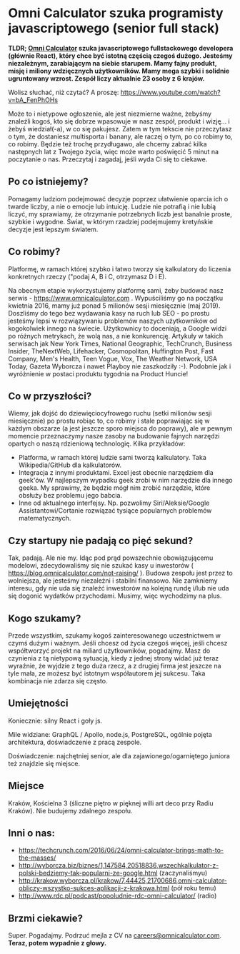 # Omni Calculator szuka programisty javascriptowego (senior full stack)

**TLDR; [Omni Calculator](https://www.omnicalculator.com) szuka javascriptowego fullstackowego developera (głównie React), który chce być istotną częścią czegoś dużego. Jesteśmy niezależnym, zarabiającym na siebie starupem. Mamy fajny produkt, misję i miliony wdzięcznych użytkowników. Mamy mega szybki i solidnie ugruntowany wzrost. Zespół liczy aktualnie 23 osoby z 6 krajów.**

Wolisz słuchać, niż czytać?  A proszę: https://www.youtube.com/watch?v=bA_FenPhOHs

Może to i nietypowe ogłoszenie, ale jest niezmierne ważne, żebyśmy znaleźli kogoś, kto się dobrze wpasowuje w nasz zespół, produkt i wizję... i żebyś wiedział(-a), w co się pakujesz.  Zatem w tym tekscie nie przeczytasz o tym, że dostaniesz multisporta i banany, ale raczej o tym, po co robimy to, co robimy.  Będzie też trochę przydługawo, ale chcemy zabrać kilka następnych lat z Twojego życia, więc może warto poświęcić 5 minut na poczytanie o nas.  Przeczytaj i zagadaj, jeśli wyda Ci się to ciekawe.

## Po co istniejemy?

Pomagamy ludziom podejmować decyzje poprzez ułatwienie oparcia ich o twarde liczby, a nie o emocje lub intuicję.  Ludzie nie potrafią i nie lubią liczyć, my sprawiamy, że otrzymanie potrzebnych liczb jest banalnie proste, szybkie i wygodne. Świat, w którym rzadziej podejmujemy kretyńskie decyzje jest lepszym światem.

## Co robimy?

Platformę, w ramach której szybko i łatwo tworzy się kalkulatory do liczenia konkretnych rzeczy ("podaj A, B i C, otrzymasz D i E).

Na obecnym etapie wykorzystujemy platformę sami, żeby budować nasz serwis - https://www.omnicalculator.com .  Wypuściliśmy go na początku kwietnia 2016, mamy już ponad 5 milionów sesji miesięcznie (maj 2019). Doszliśmy do tego bez wydawania kasy na ruch lub SEO - po prostu jesteśmy lepsi w rozwiązywaniu problemów naszych użytkowników od kogokolwiek innego na świecie.  Użytkownicy to doceniają, a Google widzi po różnych metrykach, że wolą nas, a nie konkurencję.  Artykuły w takich serwisach jak New York Times, National Geographic, TechCrunch, Business Insider, TheNextWeb, Lifehacker, Cosmopolitan, Huffington Post, Fast Company, Men's Health, Teen Vogue, Vox, The Weather Network, USA Today, Gazeta Wyborcza i nawet Playboy nie zaszkodziły :-). Podobnie jak i wyróżnienie w postaci produktu tygodnia na Product Huncie!

## Co w przyszłości?

Wiemy, jak dojść do dziewięciocyfrowego ruchu (setki milionów sesji miesięcznie) po prostu robiąc to, co robimy i stale poprawiając się w każdym obszarze (a jest jeszcze sporo miejsca do poprawy), ale w pewnym momencie przeznaczymy nasze zasoby na budowanie fajnych narzędzi opartych o naszą rdzieniową technologię. Kilka przykładów:

 * Platforma, w ramach której ludzie sami tworzą kalkulatory. Taka Wikipedia/GitHub dla kalkulatorów.
 * Integracja z innymi produktami.  Excel jest obecnie narzędziem dla geek'ów.  W najlepszym wypadku geek zrobi w nim narzędzie dla innego geeka.  My sprawimy, że będzie mógł nim zrobić narzędzie, które obsłuży bez problemu jego babcia.
 * Inne od aktualnego interfejsy.  Np. pozwolimy Siri/Aleksie/Google Assistantowi/Cortanie rozwiązać tysiące popularnych problemów matematycznych.
 
 ## Czy startupy nie padają co pięć sekund?
 
Tak, padają.  Ale nie my.  Idąc pod prąd powszechnie obowiązującemu modelowi, zdecydowaliśmy się nie szukać kasy u inwestorów ( https://blog.omnicalculator.com/not-raising/ ).  Budowa zespołu jest przez to wolniejsza, ale jesteśmy niezależni i stabilni finansowo.  Nie zamkniemy interesu, gdy nie uda się znaleźć inwestorów na kolejną rundę i/lub nie uda się dogonić wydatków przychodami.  Musimy, więc wychodzimy na plus.
 
## Kogo szukamy?
 
Przede wszystkim, szukamy kogoś zainteresowanego uczestnictwem w czymś dużym i ważnym.  Jeśli chcesz od życia czegoś więcej, jeśli chcesz współtworzyć projekt na miliard użytkowników, pogadajmy.  Masz do czynienia z tą nietypową sytuacją, kiedy z jednej strony widać już teraz wyraźnie, że wyjdzie z tego duża rzecz, a z drugiej firma jest jeszcze na tyle mała, ze możesz być istotnym współautorem jej sukcesu.  Taka kombinacja nie zdarza się często.
 
## Umiejętności
 
Koniecznie: silny React i goły js.
 
Mile widziane: GraphQL / Apollo, node.js, PostgreSQL, ogólnie pojęta architektura, doświadczenie z pracą zespole.

Doświadczenie: najchętniej senior, ale dla zajawionego/ogarniętego juniora też znajdzie się miejsce.

## Miejsce

Kraków, Kościelna 3 (śliczne piętro w pięknej willi art deco przy Radiu Kraków).  Nie budujemy zdalnego zespołu.

## Inni o nas:

* https://techcrunch.com/2016/06/24/omni-calculator-brings-math-to-the-masses/
* http://wyborcza.biz/biznes/1,147584,20518836,wszechkalkulator-z-polski-bedziemy-tak-popularni-ze-google.html (zaczynaliśmyu)
* http://krakow.wyborcza.pl/krakow/7,44425,21700686,omni-calculator-obliczy-wszystko-sukces-aplikacji-z-krakowa.html (pół roku temu)
* http://www.rdc.pl/podcast/popoludnie-rdc-omni-calculator/ (radio)

## Brzmi ciekawie?

Super.  Pogadajmy.  Podrzuć mejla z CV na careers@omnicalculator.com.  **Teraz, potem wypadnie z głowy.**


